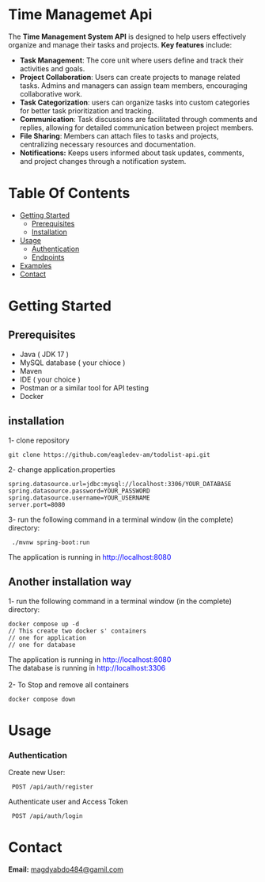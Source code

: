 # Time Managemet Api
The **Time Management System API** is designed to help users effectively organize and manage their tasks and projects. **Key features** include:
- **Task Management**: The core unit where users define and track their activities and goals.
- **Project Collaboration**: Users can create projects to manage related tasks. Admins and managers can assign team members, encouraging collaborative work.
- **Task Categorization**: users can organize tasks into custom categories for better task prioritization and tracking.
- **Communication**: Task discussions are facilitated through comments and replies, allowing for detailed communication between project members.
- **File Sharing**: Members can attach files to tasks and projects, centralizing necessary resources and documentation.
- **Notifications:** Keeps users informed about task updates, comments, and project changes through a notification system.


# Table Of Contents
* [Getting Started](#GettingStarted)
  * [Prerequisites](#Prerequisites)
  * [Installation](#installation)
* [Usage](#Usage)
  * [Authentication](#Authentication)
  * [Endpoints](#Endpoints)
* [Examples](#examples)
* [Contact](#contact)



<a name="GettingStarted"></a>
# Getting Started 
<a name="Prerequisites"></a>
## Prerequisites
* Java ( JDK 17 )
* MySQL database ( your chioce )
* Maven
* IDE ( your choice )
* Postman or a similar tool for API testing
* Docker
<a name="installation"></a>
## installation
1- clone repository
```
git clone https://github.com/eagledev-am/todolist-api.git
```
2- change application.properties 
```
spring.datasource.url=jdbc:mysql://localhost:3306/YOUR_DATABASE
spring.datasource.password=YOUR_PASSWORD
spring.datasource.username=YOUR_USERNAME
server.port=8080
```
3-  run the following command in a terminal window (in the complete) directory:
```
 ./mvnw spring-boot:run
```
The application is running in <font color="blue"> http://localhost:8080 </font>
## Another installation way
1- run the following command in a terminal window (in the complete) directory:
```
docker compose up -d
// This create two docker s' containers
// one for application
// one for database  
```
The application is running in <font color="blue"> http://localhost:8080 </font></br>
The database is running in <font color="blue"> http://localhost:3306 </font></br></br>
2- To Stop and remove all containers 
```
docker compose down
```
<a name="Usage"></a>
# Usage 
<a name="Authentication"></a>
 ### **Authentication**
 Create new User:
 ```
  POST /api/auth/register
 ```
 Authenticate user and Access Token
 ```
  POST /api/auth/login
 ```

<a name="contact"></a>
# Contact
**Email:** [magdyabdo484@gamil.com](mailto:magdyabdo484@gmail.com)
  
